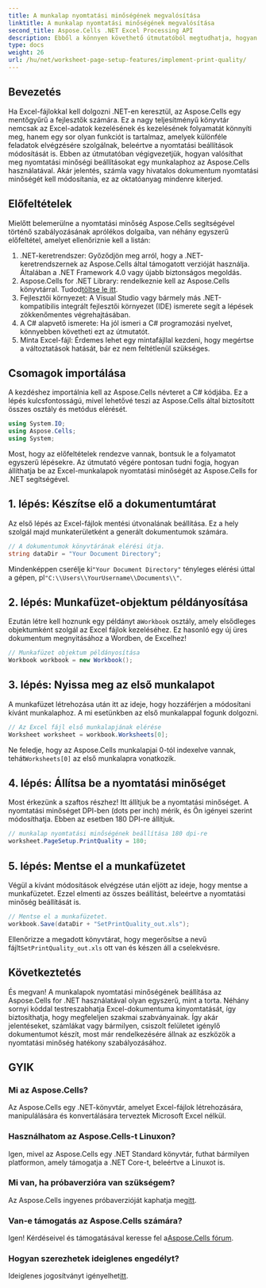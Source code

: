 ```yaml
---
title: A munkalap nyomtatási minőségének megvalósítása
linktitle: A munkalap nyomtatási minőségének megvalósítása
second_title: Aspose.Cells .NET Excel Processing API
description: Ebből a könnyen követhető útmutatóból megtudhatja, hogyan valósíthatja meg a nyomtatási minőséget az Aspose.Cells for .NET munkalapjaihoz. Tökéletes az Excel dokumentumok hatékony kezelésére.
type: docs
weight: 26
url: /hu/net/worksheet-page-setup-features/implement-print-quality/
---
```

## Bevezetés
Ha Excel-fájlokkal kell dolgozni .NET-en keresztül, az Aspose.Cells egy mentőgyűrű a fejlesztők számára. Ez a nagy teljesítményű könyvtár nemcsak az Excel-adatok kezelésének és kezelésének folyamatát könnyíti meg, hanem egy sor olyan funkciót is tartalmaz, amelyek különféle feladatok elvégzésére szolgálnak, beleértve a nyomtatási beállítások módosítását is. Ebben az útmutatóban végigvezetjük, hogyan valósíthat meg nyomtatási minőségi beállításokat egy munkalaphoz az Aspose.Cells használatával. Akár jelentés, számla vagy hivatalos dokumentum nyomtatási minőségét kell módosítania, ez az oktatóanyag mindenre kiterjed.
## Előfeltételek
Mielőtt belemerülne a nyomtatási minőség Aspose.Cells segítségével történő szabályozásának aprólékos dolgaiba, van néhány egyszerű előfeltétel, amelyet ellenőriznie kell a listán:
1. .NET-keretrendszer: Győződjön meg arról, hogy a .NET-keretrendszernek az Aspose.Cells által támogatott verzióját használja. Általában a .NET Framework 4.0 vagy újabb biztonságos megoldás.
2.  Aspose.Cells for .NET Library: rendelkeznie kell az Aspose.Cells könyvtárral. Tudod[töltse le itt](https://releases.aspose.com/cells/net/).
3. Fejlesztői környezet: A Visual Studio vagy bármely más .NET-kompatibilis integrált fejlesztői környezet (IDE) ismerete segít a lépések zökkenőmentes végrehajtásában.
4. A C# alapvető ismerete: Ha jól ismeri a C# programozási nyelvet, könnyebben követheti ezt az útmutatót.
5. Minta Excel-fájl: Érdemes lehet egy mintafájllal kezdeni, hogy megértse a változtatások hatását, bár ez nem feltétlenül szükséges.
## Csomagok importálása
A kezdéshez importálnia kell az Aspose.Cells névteret a C# kódjába. Ez a lépés kulcsfontosságú, mivel lehetővé teszi az Aspose.Cells által biztosított összes osztály és metódus elérését.
```csharp
using System.IO;
using Aspose.Cells;
using System;
```
Most, hogy az előfeltételek rendezve vannak, bontsuk le a folyamatot egyszerű lépésekre. Az útmutató végére pontosan tudni fogja, hogyan állíthatja be az Excel-munkalapok nyomtatási minőségét az Aspose.Cells for .NET segítségével.
## 1. lépés: Készítse elő a dokumentumtárat
Az első lépés az Excel-fájlok mentési útvonalának beállítása. Ez a hely szolgál majd munkaterületként a generált dokumentumok számára.
```csharp
// A dokumentumok könyvtárának elérési útja.
string dataDir = "Your Document Directory";
```
 Mindenképpen cserélje ki`"Your Document Directory"` tényleges elérési úttal a gépen, pl`"C:\\Users\\YourUsername\\Documents\\"`.
## 2. lépés: Munkafüzet-objektum példányosítása
 Ezután létre kell hoznunk egy példányt a`Workbook` osztály, amely elsődleges objektumként szolgál az Excel fájlok kezeléséhez. Ez hasonló egy új üres dokumentum megnyitásához a Wordben, de Excelhez!
```csharp
// Munkafüzet objektum példányosítása
Workbook workbook = new Workbook();
```
## 3. lépés: Nyissa meg az első munkalapot
A munkafüzet létrehozása után itt az ideje, hogy hozzáférjen a módosítani kívánt munkalaphoz. A mi esetünkben az első munkalappal fogunk dolgozni.
```csharp
// Az Excel fájl első munkalapjának elérése
Worksheet worksheet = workbook.Worksheets[0];
```
 Ne feledje, hogy az Aspose.Cells munkalapjai 0-tól indexelve vannak, tehát`Worksheets[0]` az első munkalapra vonatkozik.
## 4. lépés: Állítsa be a nyomtatási minőséget
Most érkezünk a szaftos részhez! Itt állítjuk be a nyomtatási minőséget. A nyomtatási minőséget DPI-ben (dots per inch) mérik, és Ön igényei szerint módosíthatja. Ebben az esetben 180 DPI-re állítjuk.
```csharp
// munkalap nyomtatási minőségének beállítása 180 dpi-re
worksheet.PageSetup.PrintQuality = 180;
```
## 5. lépés: Mentse el a munkafüzetet
Végül a kívánt módosítások elvégzése után eljött az ideje, hogy mentse a munkafüzetet. Ezzel elmenti az összes beállítást, beleértve a nyomtatási minőség beállítását is.
```csharp
// Mentse el a munkafüzetet.
workbook.Save(dataDir + "SetPrintQuality_out.xls");
```
 Ellenőrizze a megadott könyvtárat, hogy megerősítse a nevű fájlt`SetPrintQuality_out.xls` ott van és készen áll a cselekvésre.
## Következtetés
És megvan! A munkalapok nyomtatási minőségének beállítása az Aspose.Cells for .NET használatával olyan egyszerű, mint a torta. Néhány sornyi kóddal testreszabhatja Excel-dokumentuma kinyomtatását, így biztosíthatja, hogy megfeleljen szakmai szabványainak. Így akár jelentéseket, számlákat vagy bármilyen, csiszolt felületet igénylő dokumentumot készít, most már rendelkezésére állnak az eszközök a nyomtatási minőség hatékony szabályozásához.
## GYIK
### Mi az Aspose.Cells?
Az Aspose.Cells egy .NET-könyvtár, amelyet Excel-fájlok létrehozására, manipulálására és konvertálására terveztek Microsoft Excel nélkül.
### Használhatom az Aspose.Cells-t Linuxon?
Igen, mivel az Aspose.Cells egy .NET Standard könyvtár, futhat bármilyen platformon, amely támogatja a .NET Core-t, beleértve a Linuxot is.
### Mi van, ha próbaverzióra van szükségem?
 Az Aspose.Cells ingyenes próbaverzióját kaphatja meg[itt](https://releases.aspose.com/).
### Van-e támogatás az Aspose.Cells számára?
 Igen! Kérdéseivel és támogatásával keresse fel a[Aspose.Cells fórum](https://forum.aspose.com/c/cells/9).
### Hogyan szerezhetek ideiglenes engedélyt?
 Ideiglenes jogosítványt igényelhet[itt](https://purchase.aspose.com/temporary-license/).
